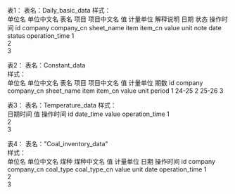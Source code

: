 表1：
表名：Daily_basic_data	
样式：										
    单位名	单位中文名	表名	项目	项目中文名	值	计量单位	解释说明	日期	状态	操作时间
id	company	company_cn	sheet_name	item	item_cn	value	unit	note	date	status	operation_time
1											
2											
3											

表2：
表名：Constant_data	
样式：		
    单位名	单位中文名	表名	项目	项目中文名	值	计量单位	期数
id	company	company_cn	sheet_name	item	item_cn	value	unit	period
1								24-25
2								25-26
3								


表3：
表名：Temperature_data	
样式：		
    日期时间	值	操作时间
id	date_time	value	operation_time
1			
2			
3			


表4：
表名："Coal_inventory_data"	
样式：		
    单位名	单位中文名	煤种	煤种中文名	值	计量单位	日期	操作时间
id	company	company_cn	coal_type	coal_type_cn	value	unit	date	operation_time
1								
2								
3						
